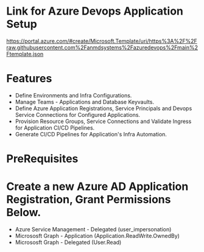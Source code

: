 # Link for Azure Devops Application Setup

https://portal.azure.com/#create/Microsoft.Template/uri/https%3A%2F%2Fraw.githubusercontent.com%2Fanmdsystems%2Fazuredevops%2Fmain%2Ftemplate.json

# Features
  <ul>
      <li>
          Define Environments and Infra Configurations.
      </li>
      <li>
          Manage Teams - Applications and Database Keyvaults.  
      </li>
      <li>
          Define Azure Application Registrations, Service Principals and Devops Service Connections for Configured Applications.
      </li>
      <li>
          Provision Resource Groups, Service Connections and Validate Ingress for Application CI/CD Pipelines.
      </li>
      <li>
          Generate CI/CD Pipelines for Application's Infra Automation.
      </li>
  </ul>
  
# PreRequisites
  # Create a new Azure AD Application Registration, Grant Permissions Below.
  <ul>
      <li>
          Azure Service Management - Delegated (user_impersonation)
      </li>
      <li>
          Micrososft Graph - Application (Application.ReadWrite.OwnedBy)
      </li>
      <li>
          Micrososft Graph - Delegated (User.Read)
      </li>
  </ul>
